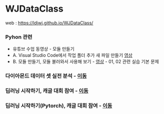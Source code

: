 # WJDataClass

web : https://ldjwj.github.io/WJDataClass/

### Pyhon 관련
 * 유튜브 수업 동영상 - 모듈 만들기
 * A. Visual Studio Code에서 작업 폴더 추가 새 파일 만들기 [영상](https://youtu.be/UwJdG0_Y7lk)
 * B. 모듈 만들기, 모듈 불러와서 사용해 보기 - [영상](https://youtu.be/IJGFcI31oR8)
       - 01, 02 관련 실습 기본 문제 

### 다이아몬드 데이터 셋 실전 분석 - [이동](https://ldjwj.github.io/WJDataClass/01_DATA_ML_DIAMOND.html)

        
    
### 딥러닝 시작하기, 캐글 대회 참여 - [이동](https://ldjwj.github.io/WJDataClass/01_01_DLSTART.html)
### 딥러닝 시작하기(Pytorch), 캐글 대회 참여 - [이동](https://ldjwj.github.io/WJDataClass/01_01_DLSTART_Pytorch.html)

